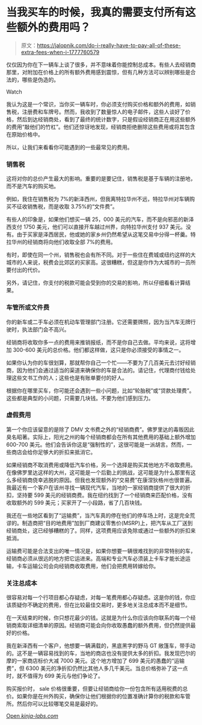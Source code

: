 # 当我买车的时候，我真的需要支付所有这些额外的费用吗？

> 原文：<https://jalopnik.com/do-i-really-have-to-pay-all-of-these-extra-fees-when-i-1777760579>

仅仅因为你在下一辆车上谈了很多，并不意味着你能控制总成本。有些人去经销商那里，对附加在价格上的所有额外费用感到震惊，但有几种方法可以辨别哪些是合法的，哪些是伪造的。

Watch

我认为这是一个常识，当你买一辆车时，你必须支付购买价格和额外的费用，如销售税，注册费和车牌号。然而，我收到了数量惊人的电子邮件，这些人谈好了价格，然后到达经销商处，看到了最终的统计数字，只是假设经销商正在用这些额外的费用“敲他们的竹杠”。他们还惊讶地发现，经销商拒绝删除这些费用或将其包含在原始价格中。

所以，让我们来看看你可能遇到的一些最常见的费用。

### 销售税

这将对你的总价产生最大的影响。重要的是要记住，销售税是基于车辆的注册地，而不是汽车的购买地。

例如，我住在销售税为 7%的新泽西州，但我离特拉华州不远，特拉华州对车辆购买不征收销售税，而是收取 3.75%的“文件费”。

有些人的印象是，如果他们想买一辆 25，000 美元的汽车，而不是向邪恶的新泽西支付 1750 美元，他们可以直接开车越过州界，向特拉华州支付 937 美元。没有。由于买家是泽西居民，他或她的家乡州仍然希望从这笔交易中分得一杯羹。特拉华州的经销商将向他们收取全部 7%的费用。

有时，即使在同一个州，销售税也会有所不同。对于一些住在费城或纽约这样的大城市的人来说，税费会比郊区的买家高。这很糟糕，但这是你作为大城市的一员所要付出的代价。

另外，请记住，你支付的税款可能会受到你的交易的影响，所以仔细看看计算结果。

### 车管所或文件费

你的新车或二手车必须在机动车管理部门注册。它还需要牌照，因为当汽车无牌行驶时，执法部门会不高兴。

经销商将收取你多一点的费用来推销报纸，而不是你自己去做。平均来说，这将增加 300-600 美元的总价格。他们都这样做，这只是你必须接受的事情之一。

如果你认为你的车很划算，那就帮你自己一个忙——不要为了几百美元去讨好经销商，因为他们会通过适当的渠道来确保你的车是合法的。请记住，代理商付钱给处理这些文书工作的人；这些也是有账单要付的好人。

根据你在哪里买车，你可能还会遇到一些小问题，比如“轮胎税”或“贷款处理费”。这些都是典型的小问题，只需要几块钱。不要为他们感到压力。

### 虚假费用

第一个你应该留意的是除了 DMV 文书费之外的“经销商费”。佛罗里达的毒贩因此臭名昭著。实际上，阳光之州的每个经销商都会在所有其他费用的基础上额外增加 600-700 美元。他们会告诉你这是“强制性的”，这很可能是一派胡言。然而，一些商店会给你足够大的折扣来抵消它。

如果经销商不取消费用或降低汽车价格，另一个选择是购买其他地方不收取费用。在像佛罗里达这样的大州，这可能是一个后勤上的挑战，这可能是为什么那里有这么多经销商侥幸逃脱的原因。但我也发现额外的“交易费”在康涅狄格州也很普遍。我最近有一个客户在该州寻找一辆现代汽车，当地的一家经销商提供了很大的折扣，坚持要 599 美元的经销商费。我在纽约找到了一个经销商来匹配价格，没有收取额外的 599 美元；买家开了一小段路，省了几百块钱。

我还在一些地区看到了“运输费”，当汽车真的停在他们的停车场上时，这是完全荒谬的。制造商把“目的地费用”加到厂商建议零售价(MSRP)上，把汽车从工厂送到经销商处，这已经够糟糕的了。同样，这项费用应该免除或通过一些额外的折扣来抵消。

运输费可能是合法支出的唯一情况是，如果你想要一辆很难找到的非常特别的车，经销商必须从很远的地方把它运进来。高端和专业汽车必须装上卡车才能长途运输，卡车运输公司会向经销商收取费用，他们会把费用转嫁给你。

### **关注总成本**

很容易对每一个行项目都心存疑虑，对每一笔费用都心存疑虑。这是你的钱，你应该质疑你不确定的费用，但在比较最佳交易时，更多地关注总成本而不是细节。

在一天结束的时候，你只想花最少的钱。这就是为什么你应该向你联系的每一个经销商索取详细清单的原因。经销商可能会向你收取愚蠢的额外费用，但仍然提供最好的价格。

我在新泽西有一个客户，他想要一辆满载的，黑底黑字的野马 GT 敞篷车，带手动的。这不是一辆容易找到的车，当地的商店也没有提供太多的折扣。我发现巴尔的摩的一家商店标价大减 7000 美元。这个地方增加了 699 美元的愚蠢的“运输费”，但 6300 美元的净折扣仍然比其他人多几千美元。当总价格弥补了这一点时，就不值得为 699 美元与他们争论了。

购买报价时， sale 价格很重要，但要让经销商给你一份包含所有适用税费的总价。如果你是在州外购买，确保你让他们根据你的位置准确计算你的税款和车管所。然后你可以比较哪笔交易是最好的。

[Open *kinja-labs.com*](http://kinja-labs.com/related-widget/?posts=1726958196,1731720732,1774425001&title=Recommended%20stories)